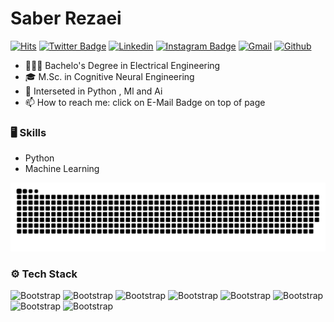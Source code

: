 # Saber Rezaei

[![Hits](https://hits.seeyoufarm.com/api/count/incr/badge.svg?url=https%3A%2F%2Fgithub.com%2F000saber000&count_bg=%2379C83D&title_bg=%23555555&icon=&icon_color=%23E7E7E7&title=hits&edge_flat=false)](https://hits.seeyoufarm.com)
[![Twitter Badge](https://img.shields.io/badge/-Twitter-1da1f2?labelColor=1da1f2&logo=twitter&logoColor=white&link=https://twitter.com/hejazizo)]()
[![Linkedin](https://img.shields.io/badge/-LinkedIn-blue?style=flat&logo=Linkedin&logoColor=white)](https://www.linkedin.com/in/saber-rezaei-772378b5/)
[![Instagram Badge](https://img.shields.io/badge/-Instagram-purple?logo=instagram&logoColor=white&link=https://instagram.com/0000saber0000/)](https://www.instagram.com/0000saber0000)
[![Gmail](https://img.shields.io/badge/-Gmail-c14438?style=flat&logo=Gmail&logoColor=white)](mailto:saber.rezaei0936@gmail.com)
[![Github](https://img.shields.io/github/followers/000saber000?label=Follow&style=social)](https://github.com/000saber000)

- 👨🏻‍🎓 Bachelo's Degree in Electrical Engineering 
- 🎓 M.Sc. in Cognitive Neural Engineering 
- 🌱 Interseted in Python , Ml and Ai
- 📫 How to reach me: click on E-Mail Badge on top of page


### 🖥 Skills

- Python
- Machine Learning

<div align="left">

  <img  src="https://github.com/000saber000/000saber000/blob/main/resources/img/grid-snake.svg"
       alt="snake" /></a>
</div>


### ⚙️ Tech Stack

![Bootstrap](https://img.shields.io/badge/-Python-05122A?style=flat-square&logo=Python&color=353535) ![Bootstrap](https://img.shields.io/badge/-TensorFlow-05122A?style=flat-square&logo=TensorFlow&color=353535) ![Bootstrap](https://img.shields.io/badge/-PyTorch-05122A?style=flat-square&logo=PyTorch&color=353535) ![Bootstrap](https://img.shields.io/badge/-Scikit%20Learn-05122A?style=flat-square&logo=Scikit-Learn&color=353535)  ![Bootstrap](https://img.shields.io/badge/-Pandas-05122A?style=flat-square&logo=Pandas&color=353535) ![Bootstrap](https://img.shields.io/badge/-Numpy-05122A?style=flat-square&logo=Numpy&color=353535) ![Bootstrap](https://img.shields.io/badge/-Matplotlib-05122A?style=flat-square&logo=Matplotlib&color=353535) ![Bootstrap](https://img.shields.io/badge/-Visual%20Studio%20Code-05122A?style=flat-square&logo=Visual-Studio-Code&color=353535)



